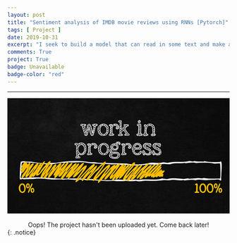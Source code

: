 ```yaml
---
layout: post
title: "Sentiment analysis of IMDB movie reviews using RNNs [Pytorch]"
tags: [ Project ]
date: 2019-10-31
excerpt: "I seek to build a model that can read in some text and make a prediction about the sentiment of that text, where it is positive or negative by training the model on a dataset of movie reviews from IMDB that have been labeled either \"positive\" or \"negative\". Since this is text data, words in a sequence, I wish to use an RNN to build a model that doesn't only consider the individual words, but the order they appear in."
comments: True
project: True
badge: Unavailable
badge-color: "red"
---
```


---

![png](/assets/img/wip.jpg)
<center> Oops! The project hasn't been uploaded yet. Come back later! </center>
{: .notice}
